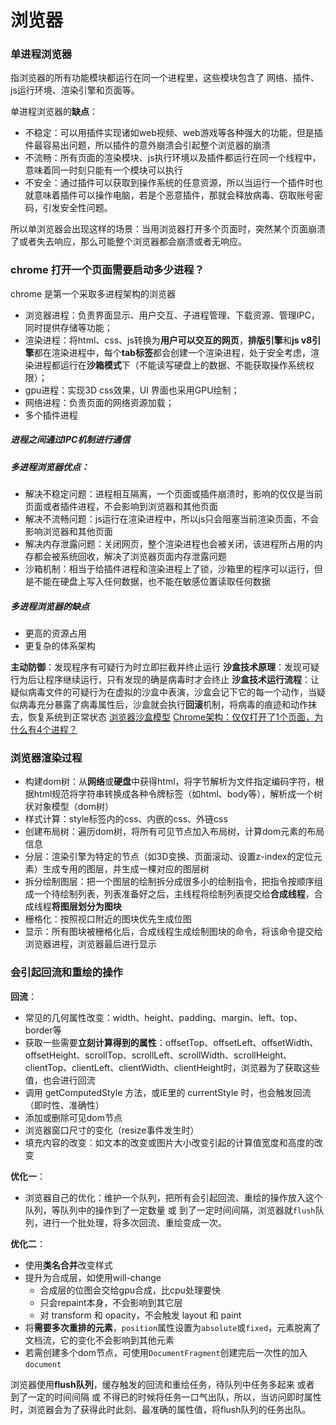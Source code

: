 # 浏览器
### 单进程浏览器
指浏览器的所有功能模块都运行在同一个进程里，这些模块包含了 网络、插件、js运行环境、渲染引擎和页面等。

单进程浏览器的**缺点**：
- 不稳定：可以用插件实现诸如web视频、web游戏等各种强大的功能，但是插件最容易出问题，所以插件的意外崩溃会引起整个浏览器的崩溃
- 不流畅：所有页面的渲染模块、js执行环境以及插件都运行在同一个线程中，意味着同一时刻只能有一个模块可以执行
- 不安全：通过插件可以获取到操作系统的任意资源，所以当运行一个插件时也就意味着插件可以操作电脑，若是个恶意插件，那就会释放病毒、窃取账号密码，引发安全性问题。

所以单浏览器会出现这样的场景：当用浏览器打开多个页面时，突然某个页面崩溃了或者失去响应，那么可能整个浏览器都会崩溃或者无响应。
### chrome 打开一个页面需要启动多少进程？
chrome 是第一个采取多进程架构的浏览器
- 浏览器进程：负责界面显示、用户交互、子进程管理、下载资源、管理IPC，同时提供存储等功能；
- 渲染进程：将html、css、js转换为**用户可以交互的网页**，**排版引擎**和**js v8引擎**都在渲染进程中，每个**tab标签**都会创建一个渲染进程，处于安全考虑，渲染进程都运行在**沙箱模式**下（不能读写硬盘上的数据、不能获取操作系统权限）；
- gpu进程：实现3D css效果，UI 界面也采用GPU绘制；
- 网络进程：负责页面的网络资源加载；
- 多个插件进程

##### 进程之间通过IPC机制进行通信
##### 多进程浏览器优点：
- 解决不稳定问题：进程相互隔离，一个页面或插件崩溃时，影响的仅仅是当前页面或者插件进程，不会影响到浏览器和其他页面
- 解决不流畅问题：js运行在渲染进程中，所以js只会阻塞当前渲染页面，不会影响浏览器和其他页面
- 解决内存泄露问题：关闭网页，整个渲染进程也会被关闭，该进程所占用的内存都会被系统回收，解决了浏览器页面内存泄露问题
- 沙箱机制：相当于给插件进程和渲染进程上了锁，沙箱里的程序可以运行，但是不能在硬盘上写入任何数据，也不能在敏感位置读取任何数据

##### 多进程浏览器的缺点
- 更高的资源占用
- 更复杂的体系架构

**主动防御**：发现程序有可疑行为时立即拦截并终止运行
**沙盒技术原理**：发现可疑行为后让程序继续运行，只有发现的确是病毒时才会终止
**沙盒技术运行流程**：让疑似病毒文件的可疑行为在虚拟的沙盒中表演，沙盒会记下它的每一个动作，当疑似病毒充分暴露了病毒属性后，沙盒就会执行**回滚**机制，将病毒的痕迹和动作抹去，恢复系统到正常状态
[浏览器沙盒模型](https://www.cnblogs.com/slly/p/6639173.html)
[Chrome架构：仅仅打开了1个页面，为什么有4个进程？](https://cloud.tencent.com/developer/news/414508)
### 浏览器渲染过程
- 构建dom树：从**网络**或**硬盘**中获得html，将字节解析为文件指定编码字符，根据html规范将字符串转换成各种令牌标签（如html、body等），解析成一个树状对象模型（dom树）
- 样式计算：style标签内的css、内嵌的css、外链css
- 创建布局树：遍历dom树，将所有可见节点加入布局树，计算dom元素的布局信息
- 分层：渲染引擎为特定的节点（如3D变换、页面滚动、设置z-index的定位元素）生成专用的图层，并生成一棵对应的图层树
- 拆分绘制图层：把一个图层的绘制拆分成很多小的绘制指令，把指令按顺序组成一个待绘制列表，列表准备好之后，主线程将绘制列表提交给**合成线程**，合成线程**将图层划分为图块**
- 栅格化：按照视口附近的图块优先生成位图
- 显示：所有图块被栅格化后，合成线程生成绘制图块的命令，将该命令提交给浏览器进程，浏览器最后进行显示

### 会引起回流和重绘的操作
**回流**：
- 常见的几何属性改变：width、height、padding、margin、left、top、border等
- 获取一些需要**立刻计算得到的属性**：offsetTop、offsetLeft、offsetWidth、offsetHeight、scrollTop、scrollLeft、scrollWidth、scrollHeight、clientTop、clientLeft、clientWidth、clientHeight时，浏览器为了获取这些值，也会进行回流
- 调用 getComputedStyle 方法，或IE里的 currentStyle 时，也会触发回流（即时性、准确性）
- 添加或删除可见dom节点
- 浏览器窗口尺寸的变化（resize事件发生时）
- 填充内容的改变：如文本的改变或图片大小改变引起的计算值宽度和高度的改变

**优化一**：
- 浏览器自己的优化：维护一个队列，把所有会引起回流、重绘的操作放入这个队列，等队列中的操作到了一定数量 或 到了一定时间间隔，浏览器就`flush`队列，进行一个批处理，将多次回流、重绘变成一次。

**优化二**：
- 使用**类名合并**改变样式
- 提升为合成层，如使用will-change
  - 合成层的位图会交给gpu合成，比cpu处理要快
  - 只会repaint本身，不会影响到其它层
  - 对 transform 和 opacity，不会触发 layout 和 paint
- 将**需要多次重排的元素**，`position`属性设置为`absolute`或`fixed`，元素脱离了文档流，它的变化不会影响到其他元素
- 若需创建多个dom节点，可使用`DocumentFragment`创建完后一次性的加入`document`

浏览器使用**flush队列**，缓存触发的回流和重绘任务，待队列中任务多起来 或者 到了一定的时间间隔 或 不得已的时候将任务一口气出队，所以，当访问即时属性时，浏览器会为了获得此时此刻、最准确的属性值，将flush队列的任务出队。


